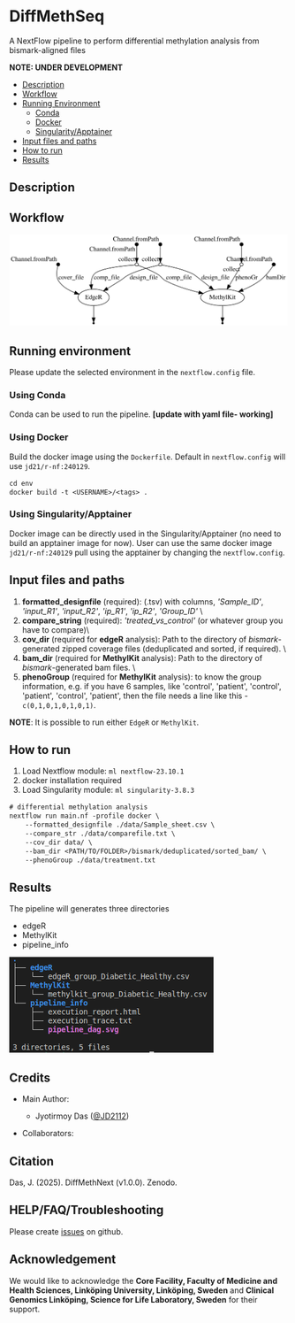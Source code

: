 # DiffMethSeq
A NextFlow pipeline to perform differential methylation analysis from bismark-aligned files

**NOTE: UNDER DEVELOPMENT**

- [Description](#description)
- [Workflow](#workflow)
- [Running Environment](#running-environment)
  - [Conda](#using-conda)
  - [Docker](#using-docker)
  - [Singularity/Apptainer](#using-singularityapptainer)
- [Input files and paths](#input-files-and-paths)
- [How to run](#how-to-run)
- [Results](#results)        


## Description

## Workflow
![Pipeline DAG](artworks/pipeline_dag.svg)

## Running environment
Please update the selected environment in the `nextflow.config` file.

### Using Conda
Conda can be used to run the pipeline. **[update with yaml file- working]**

### Using Docker
Build the docker image using the `Dockerfile`. Default in `nextflow.config` will use `jd21/r-nf:240129`.

```
cd env
docker build -t <USERNAME>/<tags> .
```

### Using Singularity/Apptainer
Docker image can be directly used in the Singularity/Apptainer (no need to build an apptainer image for now). User can use the same docker image `jd21/r-nf:240129` pull using the apptainer by changing the `nextflow.config`.

## Input files and paths

1. **formatted_designfile** (required): (.tsv) with columns, *'Sample_ID'*, *'input_R1'*, *'input_R2'*, *'ip_R1'*, *'ip_R2'*, *'Group_ID'* \
2. **compare_string** (required): *'treated_vs_control'* (or whatever group you have to compare)\
3. **cov_dir** (required for **edgeR** analysis): Path to the directory of *bismark*-generated zipped coverage files (deduplicated and sorted, if required). \
4. **bam_dir** (required for **MethylKit** analysis): Path to the directory of *bismark*-generated bam files. \
5. **phenoGroup** (required for **MethylKit** analysis): to know the group information, e.g. if you have 6 samples, like 'control', 'patient', 'control', 'patient', 'control', 'patient', then the file needs a line like this - `c(0,1,0,1,0,1,0,1)`.

**NOTE**: It is possible to run either `EdgeR` or `MethylKit`.

## How to run
1. Load Nextflow module: `ml nextflow-23.10.1`
2. docker installation required
3. Load Singularity module: `ml singularity-3.8.3`

```
# differential methylation analysis
nextflow run main.nf -profile docker \
    --formatted_designfile ./data/Sample_sheet.csv \
    --compare_str ./data/comparefile.txt \
    --cov_dir data/ \
    --bam_dir <PATH/TO/FOLDER>/bismark/deduplicated/sorted_bam/ \ 
    --phenoGroup ./data/treatment.txt
```

## Results

The pipeline will generates three directories
- edgeR
- MethylKit
- pipeline_info

![Results demo](artworks/results-demo.png)

## Credits
- Main Author: 
    - Jyotirmoy Das ([@JD2112](https://github.com/JD2112))

- Collaborators:

## Citation

Das, J. (2025). DiffMethNext (v1.0.0). Zenodo. 

## HELP/FAQ/Troubleshooting

Please create [issues](https://github.com/JD2112/DiffMethSeq/issues) on github.


## Acknowledgement

We would like to acknowledge the **Core Facility, Faculty of Medicine and Health Sciences, Linköping University, Linköping, Sweden** and **Clinical Genomics Linköping, Science for Life Laboratory, Sweden** for their support.
